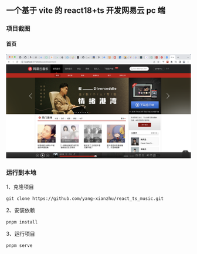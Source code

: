 ## 一个基于 vite 的 react18+ts 开发网易云 pc 端

### 项目截图

#### 首页

![首页01截图](./src/assets/images/首页01.png)

### 运行到本地

1、克隆项目

```git
git clone https://github.com/yang-xianzhu/react_ts_music.git
```

2、安装依赖

```npm
pnpm install
```

3、运行项目

```npm
pnpm serve
```
